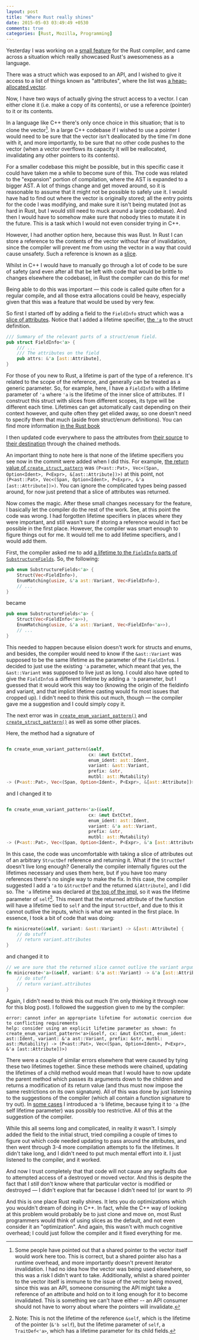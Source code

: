 ```yaml
---
layout: post
title: "Where Rust really shines"
date: 2015-05-03 03:49:49 +0530
comments: true
categories: [Rust, Mozilla, Programming]
---
```


Yesterday I was working on a [small feature](https://github.com/rust-lang/rust/pull/25027)
for the Rust compiler, and came across a situation which really showcased Rust's
awesomeness as a language.

There was a struct which was exposed to an API,
and I wished to give it access to a list of things known as "attributes", where the list was [a heap-allocated vector](http://doc.rust-lang.org/std/vec/struct.Vec.html).


Now, I have two ways of actually giving the struct access to a vector. I can either clone it (i.e. make a copy of its contents), 
or use a reference (pointer) to it or its contents.

In a language like C++ there's only once choice in this situation; that is
to clone the vector[^1]. In a large C++ codebase if I wished to use a pointer I would need to be sure that the vector
isn't deallocated by the time I'm done with it, and more importantly, to be sure that no other code pushes to the vector (when a vector overflows its
capacity it will be reallocated, invalidating any other pointers to its contents).

For a smaller codebase this might be possible, but in this specific case it could have taken me a while to become sure of this.
    The code was related to the "expansion" portion of compilation, where the AST is expanded to a bigger AST. A lot of things change and get
moved around, so it is reasonable to assume that it might not be possible to safely use it.
I would have had to find out where the vector is originally stored; all the entry points for the code I was
modifying, and make sure it isn't being mutated (not as hard in Rust, but I would
still need to muck around a large codebase). And then I would have to somehow make sure that nobody tries to mutate it
in the future. This is a task which I would not even consider trying in C++.

However, I had another option here, because this was Rust. In Rust I can store a reference to the contents of the vector
without fear of invalidation, since the compiler will prevent me from using the vector in a way that could cause unsafety. 
Such a reference is known as a [slice](http://doc.rust-lang.org/std/primitive.slice.html).

Whilst in C++ I would have to manually go through a lot of code to be sure of safety
(and even after all that be left with code that would be brittle to changes elsewhere
the codebase), in Rust the compiler can do this for me!

Being able to do this was important
&mdash; this code is called quite often for a regular compile, and all those
extra allocations could be heavy, especially given that this was a feature that would be used
by very few.

So first I started off by adding a field to the `FieldInfo` struct which was a [slice of attributes](https://github.com/Manishearth/rust/commit/ede7a6dc8ff5455f9d0d39a90e6d11e9a374e93b#diff-6fa0bf762b2ef85690cce1a0fd8d5a20R285). Notice that I added a lifetime specifier, [the `'a`](https://github.com/Manishearth/rust/commit/ede7a6dc8ff5455f9d0d39a90e6d11e9a374e93b#diff-6fa0bf762b2ef85690cce1a0fd8d5a20R273) to the struct definition.

```rust
/// Summary of the relevant parts of a struct/enum field.
pub struct FieldInfo<'a> {
    /// ...
    /// The attributes on the field
    pub attrs: &'a [ast::Attribute],
}
```

For those of you new to Rust, a lifetime is part of the type of a reference. It's related to the scope of the reference, and generally can be treated as
a generic parameter. So, for example, here, I have a `FieldInfo` with a lifetime parameter of `'a` where `'a` is the lifetime of the inner slice of attributes.
If I construct this struct with slices from different scopes, its type will be different each time. Lifetimes can get automatically cast depending on their context however,
and quite often they get elided away, so one doesn't need to specify them that much (aside from struct/enum definitions). You can find more information [in the Rust book](http://doc.rust-lang.org/nightly/book/ownership.html#lifetimes)

I then updated code everywhere to pass the attributes from [their source](https://github.com/Manishearth/rust/commit/ede7a6dc8ff5455f9d0d39a90e6d11e9a374e93b#diff-6fa0bf762b2ef85690cce1a0fd8d5a20R1440)
to [their destination](https://github.com/Manishearth/rust/commit/ede7a6dc8ff5455f9d0d39a90e6d11e9a374e93b#diff-6fa0bf762b2ef85690cce1a0fd8d5a20R1155) through the chained methods.

An important thing to note here is that none of the lifetime specifiers you see now in the commit were added when I did this. For example, [the return value
of `create_struct_pattern`](https://github.com/Manishearth/rust/commit/ede7a6dc8ff5455f9d0d39a90e6d11e9a374e93b#diff-6fa0bf762b2ef85690cce1a0fd8d5a20R1410) was
`(P<ast::Pat>, Vec<(Span, Option<Ident>, P<Expr>, &[ast::Attribute])>)` at this point, not `(P<ast::Pat>, Vec<(Span, Option<Ident>, P<Expr>, &'a [ast::Attribute])>)`.
You can ignore the complicated types being passed around, for now just pretend that a slice of attributes was returned.

Now comes the magic. After these small changes necessary for the feature, I basically let the compiler do the rest of the work. See, at this point the code was wrong.
I had forgotten lifetime specifiers in places where they were important, and still wasn't sure if storing a reference would in fact be possible in the first place.
However, the compiler was smart enough to figure things out for me. It would tell me to add lifetime specifiers, and I would add them.

First, the compiler asked me to add [a lifetime to the `FieldInfo` parts of `SubstructureFields`](https://github.com/Manishearth/rust/commit/ede7a6dc8ff5455f9d0d39a90e6d11e9a374e93b#diff-6fa0bf762b2ef85690cce1a0fd8d5a20R297). So, the following:

```rust
pub enum SubstructureFields<'a> {
    Struct(Vec<FieldInfo>),
    EnumMatching(usize, &'a ast::Variant, Vec<FieldInfo>),
    // ...
}
```

became


```rust
pub enum SubstructureFields<'a> {
    Struct(Vec<FieldInfo<'a>>),
    EnumMatching(usize, &'a ast::Variant, Vec<FieldInfo<'a>>),
    // ...
}
```

This needed to happen because elision doesn't work for structs and enums,
and besides, the compiler would need to know if the `&ast::Variant` was supposed to be the same lifetime as the parameter of the `FieldInfo`s. I decided
to just use the existing `'a` parameter, which meant that yes, the `&ast::Variant` was supposed to live just as long. I could also have opted to give the `FieldInfo`s
a different lifetime by adding a `'b` parameter, but I guessed that it would work this way too (knowing the origin of the fieldinfo and variant, and that implicit lifetime casting would
fix most issues that cropped up). I didn't need to think this out much, though &mdash; the compiler gave me a suggestion and I could simply copy it.

The next error was in [`create_enum_variant_pattern()`](https://github.com/Manishearth/rust/commit/ede7a6dc8ff5455f9d0d39a90e6d11e9a374e93b#diff-6fa0bf762b2ef85690cce1a0fd8d5a20R1463)
and [`create_struct_pattern()`](https://github.com/Manishearth/rust/commit/ede7a6dc8ff5455f9d0d39a90e6d11e9a374e93b#diff-6fa0bf762b2ef85690cce1a0fd8d5a20R1404) as well as some other places.

Here, the method had a signature of 

```rust

fn create_enum_variant_pattern(&self,
                               cx: &mut ExtCtxt,
                               enum_ident: ast::Ident,
                               variant: &ast::Variant,
                               prefix: &str,
                               mutbl: ast::Mutability)
-> (P<ast::Pat>, Vec<(Span, Option<Ident>, P<Expr>, &[ast::Attribute])>)
```

and I changed it to


```rust

fn create_enum_variant_pattern<'a>(&self,
                               cx: &mut ExtCtxt,
                               enum_ident: ast::Ident,
                               variant: &'a ast::Variant,
                               prefix: &str,
                               mutbl: ast::Mutability)
-> (P<ast::Pat>, Vec<(Span, Option<Ident>, P<Expr>, &'a [ast::Attribute])>)
```

In this case, the code was uncomfortable with taking a slice of attributes out of an arbitrary `StructDef` reference and returning it. What if the `StructDef` doesn't live long enough?
Generally the compiler internally figures out the lifetimes necessary and uses them here, but if you have too many references there's no single way to make the fix.
In this case, the compiler suggested I add a `'a` to `&StructDef` and the returned `&[Attribute]`, and I did so. The `'a` lifetime was declared at [the top of the impl](https://github.com/Manishearth/rust/blob/ede7a6dc8ff5455f9d0d39a90e6d11e9a374e93b/src/libsyntax/ext/deriving/generic/mod.rs#L379), so it was the lifetime parameter of `self`[^2]. This meant that the returned attribute of the function will
have a lifetime tied to `self` and the input `StructDef`, and due to this it cannot outlive the inputs, which is what we wanted in the first place. In essence, I took a bit of code that was doing:

```rust
fn minicreate(&self, variant: &ast::Variant) -> &[ast::Attribute] {
    // do stuff
    // return variant.attributes
}
```

and changed it to 

```rust
// we are sure that the returned slice cannot outlive the variant argument
fn minicreate<'a>(&self, variant: &'a ast::Variant) -> &'a [ast::Attribute] {
    // do stuff
    // return variant.attributes
}
```

Again, I didn't need to think this out much (I'm only thinking it through now for this blog post). I followed the suggestion given to me by the compiler:

```text
error: cannot infer an appropriate lifetime for automatic coercion due to conflicting requirements
help: consider using an explicit lifetime parameter as shown: fn create_enum_variant_pattern<'a>(&self, cx: &mut ExtCtxt, enum_ident: ast::Ident, variant: &'a ast::Variant, prefix: &str, mutbl: ast::Mutability) -> (P<ast::Pat>, Vec<(Span, Option<Ident>, P<Expr>, &'a [ast::Attribute])>)

```

There were a couple of similar errors elsewhere that were caused by tying these two lifetimes together. Since these methods were chained, updating the lifetimes of a child method
would mean that I would have to now update the parent method which passes its arguments down to the children and returns a modification of its return value (and thus must now impose the
same restrictions on its own signature). All of this was done by just listening to the suggestions of the compiler (which all contain a function signature to try out). In [some cases](https://github.com/Manishearth/rust/commit/ede7a6dc8ff5455f9d0d39a90e6d11e9a374e93b#diff-6fa0bf762b2ef85690cce1a0fd8d5a20R890) I introduced a `'b` lifetime, because tying it to `'a`
(the self lifetime parameter) was possibly too restrictive. All of this at the suggestion of the compiler.

While this all seems long and complicated, in reality it wasn't. I simply added the field to the initial struct, tried compiling a couple of times to figure out which code needed updating
to pass around the attributes, and then went through 3-4 more compilation attempts to fix the lifetimes. It didn't take long, and I didn't need to put much mental effort into it. I just
listened to the compiler, and it worked.

And now I trust completely that that code will not cause any segfaults due to attempted access of a destroyed or moved vector. And this is despite the fact that I _still_ don't know
where that particular vector is modified or destroyed &mdash; I didn't explore that far because I didn't need to! (or want to :P)

And this is one place Rust really shines. It lets you do optimizations which you wouldn't dream of doing in C++. In fact, while the C++ way of looking at this problem
would probably be to just clone and move on, most Rust programmers would think of using slices as the default, and not even consider it an "optimization". And again, this wasn't
with much cognitive overhead; I could just follow the compiler and it fixed everything for me.

[^1]: Some people have pointed out that a shared pointer to the vector itself would work here too. This is correct, but a shared pointer also has a runtime overhead, and more importantly doesn't prevent iterator invalidation. I had no idea how the vector was being used elsewhere, so this was a risk I didn't want to take. Additionally, whilst a shared pointer to the vector itself is immune to the issue of the vector being moved, since this was an API, someone consuming the API might take a reference of an attribute and hold on to it long enough for it to become invalidated. This is something we can't have either -- an API consumer should not have to worry about where the pointers will invalidate.
[^2]: Note: This is not the lifetime of the reference `&self`, which is the lifetime of the pointer (`&'b self`), but the lifetime parameter of `self`, a `TraitDef<'a>`, which has a lifetime parameter for its child fields.


